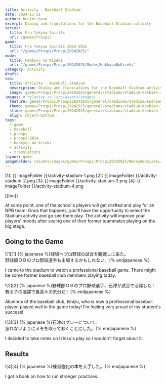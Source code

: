 ```yaml
---
title: Activity - Baseball Stadium
date: 2024-11-21
author: hunter-baun
excerpt: Dialog and translations for the Baseball Stadium activity
series:
  title: Pro Yakyuu Spirits
  url: /games/Prospi/
game: 
  title: Pro Yakyuu Spirits 2024-2025
  url: "/games/Prospi/Prospi20242025/"
mode: 
  title: Hakkyuu no Kiseki
  url: "/games/Prospi/Prospi20242025/Modes/HakkyuuNoKiseki"
category: Activity
draft: 
seo:
  title: Activity - Baseball Stadium
  description: Dialog and Translations for the Baseball Stadium activity
  image: games/Prospi/Prospi20242025/general/stadiums/stadium-koshien-1.png
images: # relative to /src/assets/images/
  feature: games/Prospi/Prospi20242025/general/stadiums/stadium-koshien-1.png
  thumb: games/Prospi/Prospi20242025/general/stadiums/stadium-koshien-1.png
  slide: games/Prospi/Prospi20242025/general/stadiums/stadium-koshien-1.png
  align: object-bottom
tags:
  - game
  - baseball
  - prospi
  - prospi-2024
  - hakkyuu-no-kiseki
  - activity
  - translations
layout: game
imageFolder: /assets/images/games/Prospi/Prospi20242025/HakkyuNoKiseki/Activities/Stadium
---
```

[1]: {{ imageFolder }}/activity-stadium-1.png
[2]: {{ imageFolder }}/activity-stadium-2.png
[3]: {{ imageFolder }}/activity-stadium-3.png
[4]: {{ imageFolder }}/activity-stadium-4.png

[[toc]]

<article class="prose max-w-xl lg:max-w-4xl lg:prose-lg">

At some point, one of the school's players will get drafted and play for an NPB team. Once that happens, you'll have the opportunity to select the Stadium activity and go see them play. The activity will improve your players' moods after seeing one of their former teammates playing on the big stage.

## Going to the Game
![1][1]
{% japanese %}球場へプロ野球の試合を観戦しに来た。<br />
野球部ＯＢのプロ野球選手も出場するかもしれない。{% endjapanese %}

I came to the stadium to watch a professional baseball game. There might be some former baseball club members playing today.

![2][2]
{% japanese %}野球部ＯＢのプロ野球選手、石津が試合で活躍した！<br />
教え子の活躍で鼻高々の気分だ！{% endjapanese %}

Alumnus of the baseball club, Ishizu, who is now a professional baseball player, played well in the game today!
I'm feeling very proud of my student's success!


![3][3]
{% japanese %}石津のプレーについて、<br />
忘れないようにメモを取っておくことにした。{% endjapanese %}

I decided to take notes on Ishizu's play so I wouldn't forget about it.

## Results

![4][4]
{% japanese %}練習強化の本を入手した。{% endjapanese %}

I got a book on how to run stronger practices.

</article>